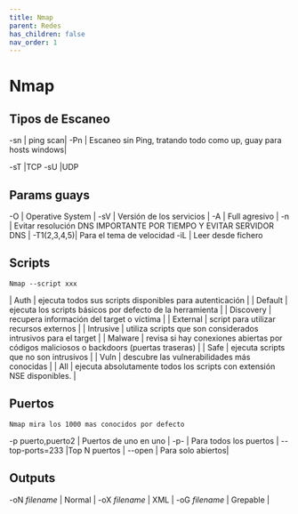 ```yaml
---
title: Nmap
parent: Redes
has_children: false
nav_order: 1
---
```


# Nmap 

## Tipos de Escaneo

-sn | ping scan|
-Pn | Escaneo sin Ping, tratando todo como up, guay para hosts windows|

-sT |TCP
-sU |UDP

## Params guays

-O | Operative System |
-sV | Versión de los servicios |
-A | Full agresivo |
-n | Evitar resolución DNS IMPORTANTE POR TIEMPO Y EVITAR SERVIDOR DNS |
-T1(2,3,4,5)| Para el tema de velocidad
-iL | Leer desde fichero

## Scripts
`Nmap --script xxx`

| Auth | ejecuta todos sus scripts disponibles para autenticación |
| Default | ejecuta los scripts básicos por defecto de la herramienta |
| Discovery | recupera información del target o víctima |
| External | script para utilizar recursos externos |
| Intrusive | utiliza scripts que son considerados intrusivos para el target |
| Malware | revisa si hay conexiones abiertas por códigos maliciosos o backdoors (puertas traseras) |
| Safe | ejecuta scripts que no son intrusivos |
| Vuln | descubre las vulnerabilidades más conocidas |
| All | ejecuta absolutamente todos los scripts con extensión NSE disponibles. |
		

## Puertos
`Nmap mira los 1000 mas conocidos por defecto`

-p puerto,puerto2 | Puertos de uno en uno |
-p- | Para todos los puertos |
--top-ports=233 |Top N puertos |
--open | Para solo abiertos|

## Outputs

-oN *filename* | Normal |
-oX *filename* | XML |
-oG *filename* | Grepable |

